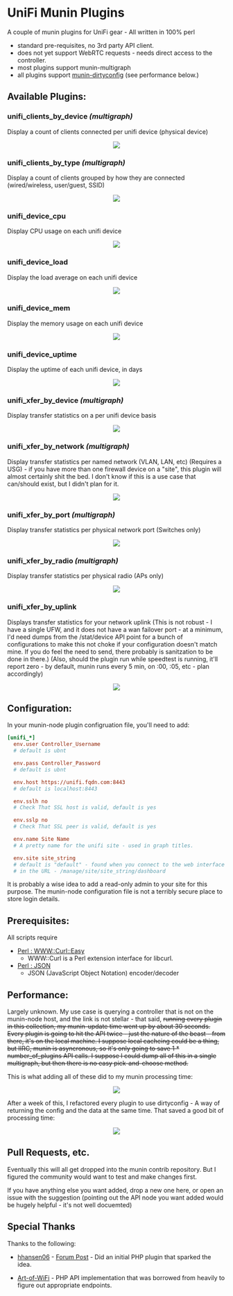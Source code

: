 UniFi Munin Plugins
===================
A couple of munin plugins for UniFi gear - All written in 100% perl 

 * standard pre-requisites, no 3rd party API client.
 * does not yet support WebRTC requests - needs direct access to the controller.
 * most plugins support munin-multigraph
 * all plugins support [munin-dirtyconfig](http://guide.munin-monitoring.org/en/latest/plugin/protocol-dirtyconfig.html) (see performance below.)

## Available Plugins:


### unifi\_clients\_by\_device _(multigraph)_
 
 Display a count of clients connected per unifi device (physical device)
 
<p align="center"><img src="https://raw.githubusercontent.com/jtsage/unifi-munin-plugins/master/sample_images/unifi_clients_by_device.png" /></p>


### unifi\_clients\_by\_type _(multigraph)_
 
 Display a count of clients grouped by how they are connected (wired/wireless, user/guest, SSID)

<p align="center"><img src="https://raw.githubusercontent.com/jtsage/unifi-munin-plugins/master/sample_images/unifi_clients_by_network.png" /></p>

 

### unifi\_device\_cpu
 
 Display CPU usage on each unifi device
 
<p align="center"><img src="https://raw.githubusercontent.com/jtsage/unifi-munin-plugins/master/sample_images/unifi_device_cpu.png" /></p>



### unifi\_device\_load

 Display the load average on each unifi device
 
<p align="center"><img src="https://raw.githubusercontent.com/jtsage/unifi-munin-plugins/master/sample_images/unifi_device_load.png" /></p>



### unifi\_device\_mem
 
 Display the memory usage on each unifi device

<p align="center"><img src="https://raw.githubusercontent.com/jtsage/unifi-munin-plugins/master/sample_images/unifi_device_mem.png" /></p>



### unifi\_device\_uptime
 
 Display the uptime of each unifi device, in days

<p align="center"><img src="https://raw.githubusercontent.com/jtsage/unifi-munin-plugins/master/sample_images/unifi_device_uptime.png" /></p>



### unifi\_xfer\_by\_device _(multigraph)_
 
 Display transfer statistics on a per unifi device basis

<p align="center"><img src="https://raw.githubusercontent.com/jtsage/unifi-munin-plugins/master/sample_images/unifi_xfer_by_device.png" /></p>



### unifi\_xfer\_by\_network _(multigraph)_
 
 Display transfer statistics per named network (VLAN, LAN, etc) (Requires a USG) - if you have more 
 than one firewall device on a "site", this plugin will almost certainly shit the bed.  I don't know 
 if this is a use case that can/should exist, but I didn't plan for it.

<p align="center"><img src="https://raw.githubusercontent.com/jtsage/unifi-munin-plugins/master/sample_images/unifi_xfer_by_network.png" /></p>



### unifi\_xfer\_by\_port _(multigraph)_
 
 Display transfer statistics per physical network port (Switches only)

<p align="center"><img src="https://raw.githubusercontent.com/jtsage/unifi-munin-plugins/master/sample_images/unifi_xfer_by_port.png" /></p>



### unifi\_xfer\_by\_radio _(multigraph)_
 
 Display transfer statistics per physical radio (APs only)

<p align="center"><img src="https://raw.githubusercontent.com/jtsage/unifi-munin-plugins/master/sample_images/unifi_xfer_by_radio.png" /></p>



### unifi\_xfer\_by\_uplink
 
 Displays transfer statistics for your network uplink (This is not robust - I have a single UFW, and 
 it does not have a wan failover port - at a minimum, I'd need dumps from the /stat/device API point 
 for a bunch of configurations to make this not choke if your configuration doesn't match mine.  If 
 you do feel the need to send, there probably is sanitzation to be done in there.) (Also, should the 
 plugin run while speedtest is running, it'll report zero - by default, munin runs every 5 min, 
 on :00, :05, etc - plan accordingly)

<p align="center"><img src="https://raw.githubusercontent.com/jtsage/unifi-munin-plugins/master/sample_images/unifi_xfer_by_uplink.png" /></p>




## Configuration:

In your munin-node plugin configruation file, you'll need to add:

```ini
[unifi_*]
  env.user Controller_Username
  # default is ubnt

  env.pass Controller_Password
  # default is ubnt

  env.host https://unifi.fqdn.com:8443
  # default is localhost:8443

  env.sslh no 
  # Check That SSL host is valid, default is yes

  env.sslp no 
  # Check That SSL peer is valid, default is yes

  env.name Site Name
  # A pretty name for the unifi site - used in graph titles.

  env.site site_string 
  # default is "default" - found when you connect to the web interface - it's the term
  # in the URL - /manage/site/site_string/dashboard
```

It is probably a wise idea to add a read-only admin to your site for this purpose.  The munin-node 
configuration file is not a terribly secure place to store login details.

## Prerequisites:

All scripts require 

 * [Perl : WWW::Curl::Easy](https://metacpan.org/pod/WWW::Curl)
   * WWW::Curl is a Perl extension interface for libcurl.
 * [Perl : JSON](https://metacpan.org/pod/JSON)
   * JSON (JavaScript Object Notation) encoder/decoder

## Performance:

Largely unknown.  My use case is querying a controller that is not on the munin-node host, and the 
link is not stellar - that said, ~~running every plugin in this collection, my munin-update time went 
up by about 30 seconds. Every plugin is going to hit the API twice - just the nature of the beast - 
from there, it's on the local machine.  I suppose local cacheing could be a thing, but IIRC, munin 
is asyncronous, so it's only going to save 1 * number\_of\_plugins API calls.  I suppose I could 
dump all of this in a single multigraph, but then there is no easy pick-and-choose method.~~

This is what adding all of these did to my munin processing time:

<p align="center"><img src="https://raw.githubusercontent.com/jtsage/unifi-munin-plugins/master/sample_images/perf_concern.png" /></p>

After a week of this, I refactored every plugin to use dirtyconfig - A way of returning the config 
and the data at the same time.  That saved a good bit of processing time:

<p align="center"><img src="https://raw.githubusercontent.com/jtsage/unifi-munin-plugins/master/sample_images/perf-update.png" /></p>

## Pull Requests, etc.

Eventually this will all get dropped into the munin contrib repository.  But I figured the community 
would want to test and make changes first.

If you have anything else you want added, drop a new one here, or open an issue with the suggestion 
(pointing out the API node you want added would be hugely helpful - it's not well docuemted)

## Special Thanks

Thanks to the following:

 * [hhansen06](https://github.com/hhansen06) - [Forum Post](https://community.ubnt.com/t5/UniFi-Wireless/Unifi-Munin-Plugin-V3-only/m-p/454653) - Did an initial PHP plugin that sparked the idea.
 
 * [Art-of-WiFi](https://github.com/Art-of-WiFi/) - PHP API implementation that was borrowed from heavily to figure out appropriate endpoints.
 

